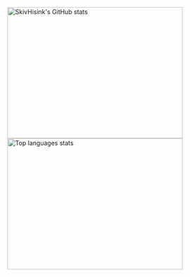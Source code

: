 <!--![Profile views](https://gpvc.arturio.dev/SkivHisink)--!>
<div>
  <a href="https://www.interpol.int/">
 <img align="left" height="300" width="400" alt="SkivHisink's GitHub stats" src="https://github-readme-stats-one-gules.vercel.app/api?username=SkivHisink&theme=midnight-purple&count_private=true&hide_border=true"/>
  </a>
  <a href="https://www.interpol.int/">
 <img height="300" width="400" alt="Top languages stats" src="http://github-readme-stats-one-gules.vercel.app/api/top-langs/?username=SkivHisink&count_private=true&langs_count=6&layout=compact&theme=midnight-purple&hide_border=true&hide=html, jupyter%20notebook,batchfile,Objective-C&hello)](https://github.com/SkivHisink/github-readme-stats)"/>
  </a>
  <br/>
</div>
